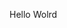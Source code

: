 Hello Wolrd































































































































































































































































































































































































































































































































































































































































































































































































































































































































































































































































































































































































































































































































































































































































































































































































































































































































































































































































































































































































































































































































































































































































































































































































































































































































































































































































































































































































































































































































































































































































































































































































































































































































































































































































































































































































































































































































































































































































































































































































































































































































































































































































































































































































































































































































































































































